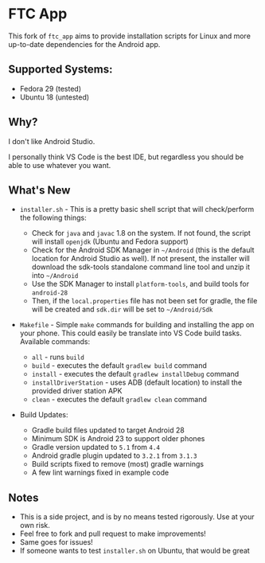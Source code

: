 # FTC App
  This fork of `ftc_app` aims to provide installation scripts for Linux and more up-to-date dependencies for the Android app.

## Supported Systems:
  - Fedora 29 (tested)
  - Ubuntu 18 (untested)

## Why?
  I don't like Android Studio.

  I personally think VS Code is the best IDE, but regardless you should be able to use whatever you want.

## What's New
  - `installer.sh` - This is a pretty basic shell script that will check/perform the following things:
    - Check for `java` and `javac` 1.8 on the system. If not found, the script will install `openjdk` (Ubuntu and Fedora support)
    - Check for the Android SDK Manager in `~/Android` (this is the default location for Android Studio as well). If not present, the installer will download the sdk-tools standalone command line tool and unzip it into `~/Android`
    - Use the SDK Manager to install `platform-tools`, and build tools for `android-28`
    - Then, if the `local.properties` file has not been set for gradle, the file will be created and `sdk.dir` will be set to `~/Android/Sdk`

  - `Makefile` - Simple `make` commands for building and installing the app on your phone. This could easily be translate into VS Code build tasks. Available commands:
    - `all` - runs `build`
    - `build` - executes the default `gradlew build` command
    - `install` - executes the default `gradlew installDebug` command
    - `installDriverStation` - uses ADB (default location) to install the provided driver station APK
    - `clean` - executes the default `gradlew clean` command

  - Build Updates: 
    - Gradle build files updated to target Android 28
    - Minimum SDK is Android 23 to support older phones
    - Gradle version updated to `5.1` from `4.4`
    - Android gradle plugin updated to `3.2.1` from `3.1.3`
    - Build scripts fixed to remove (most) gradle warnings
    - A few lint warnings fixed in example code

## Notes
  - This is a side project, and is by no means tested rigorously. Use at your own risk.
  - Feel free to fork and pull request to make improvements!
  - Same goes for issues!
  - If someone wants to test `installer.sh` on Ubuntu, that would be great
